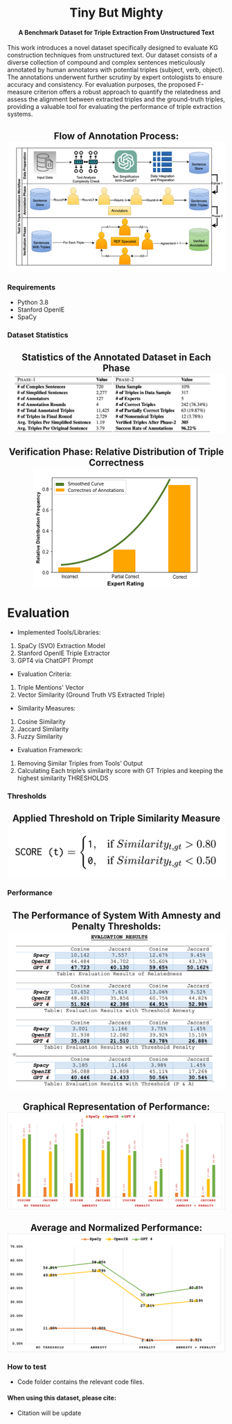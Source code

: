 <h1 align="center">
  Tiny But Mighty
</h1>
<h4 align="center">A Benchmark Dataset for Triple Extraction From Unstructured Text</h4>

This work introduces a novel dataset specifically designed to evaluate KG construction techniques from unstructured text. Our dataset consists of a diverse collection of compound and complex sentences meticulously annotated by human annotators with potential triples (subject, verb, object). The annotations underwent further scrutiny by expert ontologists to ensure accuracy and consistency. For evaluation purposes, the proposed F-measure criterion offers a robust approach to quantify the relatedness and assess the alignment between extracted triples and the ground-truth triples, providing a valuable tool for evaluating the performance of triple extraction systems.

<h2 align="center">
  Flow of Annotation Process:
  <img align="center"  src="https://github.com/CECC-ANU/Text2Triple/blob/main/img/flow.png" alt="...">
</h2>

### Requirements
* Python 3.8
* Stanford OpenIE
* SpaCy
  
### Dataset Statistics
<h2 align="center">
  Statistics of the Annotated Dataset in Each Phase
  <img align="center"  src="https://github.com/CECC-ANU/Text2Triple/blob/main/img/stats.png" alt="...">
</h2>

<h2 align="center">
  Verification Phase: Relative Distribution of Triple Correctness
  <img align="center"  src="https://github.com/CECC-ANU/Text2Triple/blob/main/img/distribution.png" alt="...">
</h2>

# Evaluation
-	Implemented Tools/Libraries:
  1.	SpaCy (SVO) Extraction Model
  2.	Stanford OpenIE Triple Extractor
  3.	GPT4 via ChatGPT Prompt


-	Evaluation Criteria:
  1.	Triple Mentions' Vector
  2.	Vector Similarity (Ground Truth VS Extracted Triple)

-	Similarity Measures:
  1.	Cosine Similarity
  2.	Jaccard Similarity
  3.	Fuzzy Similarity

-	Evaluation Framework:
  1.	Removing Similar Triples from Tools’ Output
  2.	Calculating Each triple’s similarity score with GT Triples and keeping the highest similarity
  THRESHOLDS

### Thresholds

<h2 align="center">
  Applied Threshold on Triple Similarity Measure
  <img align="center"  src="https://github.com/CECC-ANU/Text2Triple/blob/main/img/thresh.png" alt="...">
</h2>

### Performance
<h2 align="center">
  The Performance of System With Amnesty and Penalty Thresholds:
  <img align="center"  src="https://github.com/CECC-ANU/Text2Triple/blob/main/img/ER.png" alt="...">
</h2>

<h2 align="center">
  Graphical Representation of Performance:
  <img align="center"  src="https://github.com/CECC-ANU/Text2Triple/blob/main/img/performance.png" alt="...">
</h2>

<h2 align="center">
  Average and Normalized Performance:
  <img align="center"  src="https://github.com/CECC-ANU/Text2Triple/blob/main/img/AVG-Norm-Models.png" alt="...">
</h2>

### How to test
- Code folder contains the relevant code files.

#### When using this dataset, please cite:
- Citation will be update
